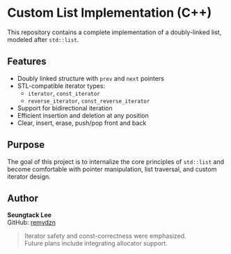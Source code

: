# Custom List Implementation (C++)

This repository contains a complete implementation of a doubly-linked list, modeled after `std::list`.

## Features
- Doubly linked structure with `prev` and `next` pointers
- STL-compatible iterator types:
  - `iterator`, `const_iterator`
  - `reverse_iterator`, `const_reverse_iterator`
- Support for bidirectional iteration
- Efficient insertion and deletion at any position
- Clear, insert, erase, push/pop front and back

## Purpose
The goal of this project is to internalize the core principles of `std::list` and become comfortable with pointer manipulation, list traversal, and custom iterator design.

## Author
**Seungtack Lee**  
GitHub: [remydzn](https://github.com/remydzn)

> Iterator safety and const-correctness were emphasized.  
> Future plans include integrating allocator support.

